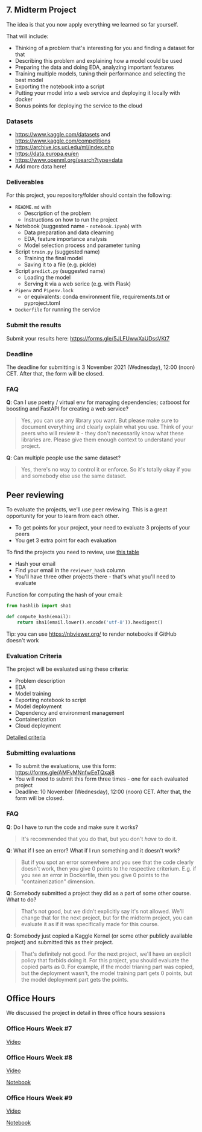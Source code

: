 ## 7. Midterm Project

The idea is that you now apply everything we learned so far yourself.

That will include:

* Thinking of a problem that's interesting for you and finding a dataset for that
* Describing this problem and explaining how a model could be used
* Preparing the data and doing EDA, analyzing important features
* Training multiple models, tuning their performance and selecting the best model
* Exporting the notebook into a script
* Putting your model into a web service and deploying it locally with docker
* Bonus points for deploying the service to the cloud


### Datasets

* https://www.kaggle.com/datasets and https://www.kaggle.com/competitions
* https://archive.ics.uci.edu/ml/index.php
* https://data.europa.eu/en
* https://www.openml.org/search?type=data
* Add more data here!

### Deliverables

For this project, you repository/folder should contain the following:

* `README.md` with
  * Description of the problem
  * Instructions on how to run the project
* Notebook (suggested name - `notebook.ipynb`) with
  * Data preparation and data clearning
  * EDA, feature importance analysis
  * Model selection process and parameter tuning
* Script `train.py` (suggested name)
  * Training the final model
  * Saving it to a file (e.g. pickle)
* Script `predict.py` (suggested name)
  * Loading the model
  * Serving it via a web serice (e.g. with Flask)
* `Pipenv` and `Pipenv.lock`
  * or equivalents: conda environment file, requirements.txt or pyproject.toml
* `Dockerfile` for running the service


### Submit the results

Submit your results here: https://forms.gle/5JLFUwwXaUDssVKt7

### Deadline

The deadline for submitting is 3 November 2021 (Wednesday), 12:00 (noon) CET. After that, the form will be closed.


### FAQ

**Q**: Can I use poetry / virtual env for managing dependencies; catboost for boosting and FastAPI for creating a web service?

> Yes, you can use any library you want. But please make sure to document everything and clearly explain what you use.
> Think of your peers who will review it - they don't necessarily know what these libraries are. 
> Please give them enough context to understand your project.

**Q**: Can multiple people use the same dataset?

> Yes, there's no way to control it or enforce. So it's totally okay if you and somebody else use the same dataset. 




## Peer reviewing

To evaluate the projects, we'll use peer reviewing. This is a great opportunity for your to learn from each other. 

* To get points for your project, your need to evaluate 3 projects of your peers
* You get 3 extra point for each evaluation

To find the projects you need to review, use [this table](https://docs.google.com/spreadsheets/d/e/2PACX-1vRo05lqGFkl7Jtt4o9Dqqk8JEA-U956-sxJVT-klWrKp8nTvboOkyyYVH-Z4sccFdpvfZhd40eGhU2J/pubhtml)

* Hash your email
* Find your email in the `reviewer_hash` column
* You'll have three other projects there - that's what you'll need to evaluate

Function for computing the hash of your email:

```python
from hashlib import sha1

def compute_hash(email):
    return sha1(email.lower().encode('utf-8')).hexdigest()
```


Tip: you can use https://nbviewer.org/ to render notebooks if GitHub doesn't work

### Evaluation Criteria

The project will be evaluated using these criteria:

* Problem description
* EDA
* Model training
* Exporting notebook to script
* Model deployment
* Dependency and environment management
* Containerization
* Cloud deployment

[Detailed criteria](https://docs.google.com/spreadsheets/d/e/2PACX-1vQo-cOOGMA-ddbp6FgxusNBjS_HOmWaOYtvO7z-wk_TcCnPOBAza9s8Uj_eqfKGadoU0741cCGd95qI/pubhtml)


### Submitting evaluations

* To submit the evaluations, use this form: https://forms.gle/AMFvMNnfwEeTQxaj8
* You will need to submit this form three times - one for each evaluated project
* Deadline: 10 November (Wednesday), 12:00 (noon) CET.  After that, the form will be closed.


### FAQ 

**Q**: Do I have to run the code and make sure it works?

> It's recommended that you do that, but you don't _have_ to do it. 

**Q**: What if I see an error? What if I run something and it doesn't work?

> But if you spot an error somewhere and you see that the code clearly doesn't work, then you 
> give 0 points to the respective criterium. E.g. if you see an error in Dockerfile, 
> then you give 0 points to the "containerization" dimension. 

**Q**: Somebody submitted a project they did as a part of some other course. What to do?

> That's not good, but we didn't explicitly say it's not allowed. We'll change that for the next project,
> but for the midterm project, you can evaluate it as if it was specifically made for this course.


**Q**: Somebody just copied a Kaggle Kernel (or some other publicly available project) and 
submitted this as their project.

> That's definitely not good. For the next project, we'll have an explicit policy that forbids
> doing it. For this project, you should evaluate the copied parts as 0. For example,
> if the model trianing part was copied, but the deployment wasn't, the model training part gets 0 
> points, but the model deployment part gets the points.


## Office Hours 

We discussed the project in detail in three office hours sessions

### Office Hours Week #7 

[Video](https://www.youtube.com/watch?v=wWBm6MHu5u8)

### Office Hours Week #8

[Video](https://www.youtube.com/watch?v=3bo7I9LaN7o)

[Notebook](week8-office-hours.ipynb)

### Office Hours Week #9

[Video](https://www.youtube.com/watch?v=yZ15WyKb5o4)

[Notebook](week9-office-hours.ipynb)

